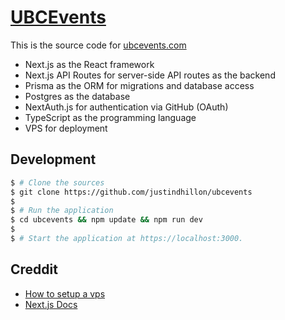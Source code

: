 # [UBCEvents](https://ubcevents.com/)

This is the source code for [ubcevents.com](https://ubcevents.com/)
- Next.js as the React framework
- Next.js API Routes for server-side API routes as the backend
- Prisma as the ORM for migrations and database access
- Postgres as the database
- NextAuth.js for authentication via GitHub (OAuth)
- TypeScript as the programming language
- VPS for deployment

## Development

```bash
$ # Clone the sources
$ git clone https://github.com/justindhillon/ubcevents
$
$ # Run the application
$ cd ubcevents && npm update && npm run dev
$
$ # Start the application at https://localhost:3000.
```

## Creddit
- [How to setup a vps](https://drive.google.com/file/d/1q8Yk_qMm_xsweXOStsRf-R-sMXmD6qpu/view?pli=1)
- [Next.js Docs](https://nextjs.org/docs)
